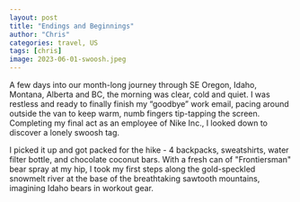 ```yaml
---
layout: post
title: "Endings and Beginnings"
author: "Chris"
categories: travel, US
tags: [chris]
image: 2023-06-01-swoosh.jpeg
---
```


A few days into our month-long journey through SE Oregon, Idaho, Montana, Alberta and BC, the morning was clear, cold and quiet. I was restless and ready to finally finish my “goodbye” work email, pacing around outside the van to keep warm, numb fingers tip-tapping the screen. Completing my final act as an employee of Nike Inc., I looked down to discover a lonely swoosh tag.

I picked it up and got packed for the hike - 4 backpacks, sweatshirts, water filter bottle, and chocolate coconut bars. With a fresh can of "Frontiersman" bear spray at my hip, I took my first steps along the gold-speckled snowmelt river at the base of the breathtaking sawtooth mountains, imagining Idaho bears in workout gear.
